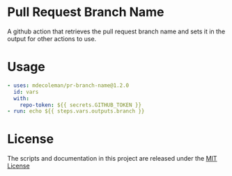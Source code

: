 # Pull Request Branch Name

A github action that retrieves the pull request branch name and sets it in the output for other actions to use.

# Usage

```yaml
- uses: mdecoleman/pr-branch-name@1.2.0
  id: vars
  with:
    repo-token: ${{ secrets.GITHUB_TOKEN }}
- run: echo ${{ steps.vars.outputs.branch }}
```

# License

The scripts and documentation in this project are released under the [MIT License](LICENSE)
